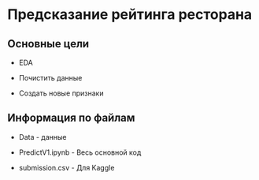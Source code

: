 # Предсказание рейтинга ресторана
## Основные цели
- EDA

- Почистить данные

- Создать новые признаки

## Информация по файлам

- Data - данные

- PredictV1.ipynb - Весь основной код

- submission.csv - Для Kaggle
